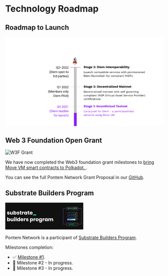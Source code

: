 # Technology Roadmap

## Roadmap to Launch

![Roadmap Q4 2021 - Q4 2022](/assets/illustrations/roadmap.png "Subject to change given Diem roadmap")

## Web 3 Foundation Open Grant

![W3F Grant](/assets/w3f_grant.png "Project Supported By Web3 Foundation Grants Program")

We have now completed the Web3 foundation grant milestones to [bring Move VM smart contracts to Polkadot.
](https://blog.pontem.network/pontem-network-is-the-first-to-make-diems-move-language-available-on-polkadot-dc1f3498ffcb).

You can see the full Pontem Network Grant Proposal in our [GitHub](https://github.com/pontem-network/Open-Grants-Program/blob/master/applications/pontem.md).

## Substrate Builders Program

![Substrate Builders Program](/assets/substrate_builders.png "Project Is Participant Of Substrate Builders Program")

Pontem Network is a participant of [Substrate Builders Program](https://substrate.io/ecosystem/substrate-builders-program/).

Milestones completion:

* ✅ [Milestone #1](https://www.parity.io/blog/substrate-builders-program-milestone-update-october-2021).
* 🚧 Milestone #2 - In progress.
* 🚧 Milestone #3 - In progress.

